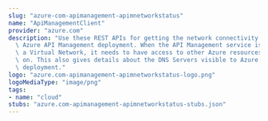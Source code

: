 ```yaml
---
slug: "azure-com-apimanagement-apimnetworkstatus"
name: "ApiManagementClient"
provider: "azure.com"
description: "Use these REST APIs for getting the network connectivity status of your\
  \ Azure API Management deployment. When the API Management service is deployed inside\
  \ a Virtual Network, it needs to have access to other Azure resources it depends\
  \ on. This also gives details about the DNS Servers visible to Azure API Management\
  \ deployment."
logo: "azure.com-apimanagement-apimnetworkstatus-logo.png"
logoMediaType: "image/png"
tags:
- name: "cloud"
stubs: "azure.com-apimanagement-apimnetworkstatus-stubs.json"
---
```

